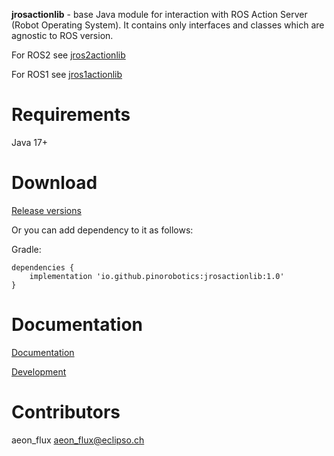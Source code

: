 **jrosactionlib** - base Java module for interaction with ROS Action Server (Robot Operating System). It contains only interfaces and classes which are agnostic to ROS version.

For ROS2 see [jros2actionlib](https://github.com/pinorobotics/jros2actionlib)

For ROS1 see [jros1actionlib](https://github.com/pinorobotics/jros1actionlib)

# Requirements

Java 17+

# Download

[Release versions](https://github.com/pinorobotics/jrosactionlib/releases)

Or you can add dependency to it as follows:

Gradle:

```
dependencies {
    implementation 'io.github.pinorobotics:jrosactionlib:1.0'
}
```

# Documentation

[Documentation](http://pinoweb.freetzi.com/jrosactionlib)

[Development](DEVELOPMENT.md)

# Contributors

aeon_flux <aeon_flux@eclipso.ch>
